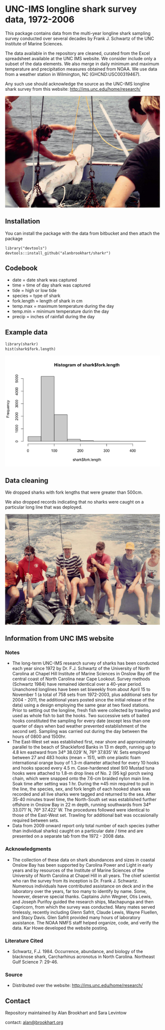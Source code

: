 UNC-IMS longline shark survey data, 1972-2006
=============================================

This package contains data from the multi-year longline shark sampling
survey conducted over several decades by Frank J. Schwartz of the UNC
Institute of Marine Sciences.

The data available in the repository are cleaned, curated from the Excel
spreadsheet available at the UNC IMS website. We consider include only a
subset of the data elements. We also merge in daily minimum and maximum
temperature and precipitation measures obtained from NOAA. We use data
from a weather station in Wilmington, NC (GHCND:USC00319467).

Any such use should acknowledge the source as the UNC-IMS longline shark
survey from this website:
<a href="http://ims.unc.edu/home/research/" class="uri">http://ims.unc.edu/home/research/</a>

![](shark_trip2.png)

Installation
------------

You can install the package with the data from bitbucket and then attach
the package

    library("devtools")
    devtools::install_github("alanbrookhart/sharkr")

Codebook
--------

-   date = date shark was captured
-   time = time of day shark was captured
-   tide = high or low tide
-   species = type of shark
-   fork.length = length of shark in cm
-   temp.max = maximum temperature during the day
-   temp.min = minimum temperature durin the day
-   precip = inches of rainfall during the day

Example data
------------

    library(sharkr)
    hist(shark$fork.length)

![](README_files/figure-markdown_strict/unnamed-chunk-2-1.png)

Data cleaning
-------------

We dropped sharks with fork lengths that were greater than 500cm.

We also dropped records indicating that no sharks were caught on a
particular long line that was deployed.

![](shark_trip.png)

Information from UNC IMS website
--------------------------------

### Notes

-   The long-term UNC-IMS research survey of sharks has been conducted
    each year since 1972 by Dr. F.J. Schwartz of the University of North
    Carolina at Chapel Hill Institute of Marine Sciences in Onslow Bay
    off the central coast of North Carolina near Cape Lookout. Survey
    methods (Schwartz 1984) have remained identical over a 40-year
    period. Unanchored longlines have been set biweekly from about April
    15 to November 1 (a total of 758 sets from 1972-2003, plus
    additional sets for 2004 - 2011, the additional years posted since
    the initial release of the data) using a design employing the same
    gear at two fixed stations. Prior to setting out the longline, fresh
    fish were collected by trawling and used as whole fish to bait the
    hooks. Two successive sets of baited hooks constituted the sampling
    for every date (except less than one quarter of days when bad
    weather prevented establishment of the second set). Sampling was
    carried out during the day between the hours of 0800 and 1500hr.
-   The East-West set was established first, near shore and
    approximately parallel to the beach of Shackleford Banks in 13 m
    depth, running up to 4.8 km eastward from 34º 38.029’ N, 76º
    37.835’ W. Sets employed between 27 and 483 hooks (mean = 151), with
    one plastic foam international orange buoy of 1.3-m diameter
    attached for every 10 hooks and hooks spaced every 4.5 m.
    Case-hardened steel 9/0 Mustad tuna hooks were attached to 1.8-m
    drop lines of No. 2 (95 kg) porch swing chain, which were snapped
    onto the 7.6-cm braided nylon main line. Soak time after setting was
    1 hr. During the ≈45 min required to pull in the line, the species,
    sex, and fork length of each hooked shark was recorded and all live
    sharks were tagged and returned to the sea. After 35-40 minutes
    travel time, the North-South set was established further offshore in
    Onslow Bay in 22 m depth, running southwards from 34º 33.071’ N, 76º
    37.422’ W. The procedures followed were identical to those of the
    East-West set. Trawling for additional bait was occasionally
    required between sets.
-   Data from 2009 onward report only total number of each species
    (rather than individual sharks) caught on a particular date / time
    and are presented on a separate tab from the 1972 - 2008 data.

### Acknowledgments

-   The collection of these data on shark abundances and sizes in
    coastal Onslow Bay has been supported by Carolina Power and Light in
    early years and by resources of the Institute of Marine Sciences of
    the University of North Carolina at Chapel Hill in all years. The
    chief scientist who ran the survey from its inception is
    Dr. Frank J. Schwartz. Numerous individuals have contributed
    assistance on deck and in the laboratory over the years, far too
    many to identify by name. Some, however, deserve special thanks.
    Captains John Wegner, Otis Lewis, and Joseph Purifoy guided the
    research ships, Machapunga and then Capricorn, from which the survey
    was conducted. Many mates served tirelessly, recently including
    Glenn Safrit, Claude Lewis, Wayne Fluellen, and Stacy Davis. Glen
    Safrit provided many hours of laboratory assistance. The NOAA NMFS
    staff helped organize, code, and verify the data. Kar Howe developed
    the website posting.

### Literature Cited

-   Schwartz, F.J. 1984. Occurrence, abundance, and biology of the
    blacknose shark, Carcharhinus acronotus in North Carolina. Northeast
    Gulf Science 7: 29-46.

### Source

-   Distributed over the website:
    <a href="http://ims.unc.edu/home/research/" class="uri">http://ims.unc.edu/home/research/</a>

Contact
-------

Repository maintained by Alan Brookhart and Sara Levintow

contact:
<a href="mailto:alan@brookhart.org" class="email">alan@brookhart.org</a>
